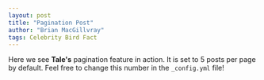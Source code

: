 ```yaml
---
layout: post
title: "Pagination Post"
author: "Brian MacGillvray"
tags: Celebrity Bird Fact
---
```


Here we see **Tale's** pagination feature in action. It is set to 5 posts per page by default. Feel free to change this number in the `_config.yml` file!
